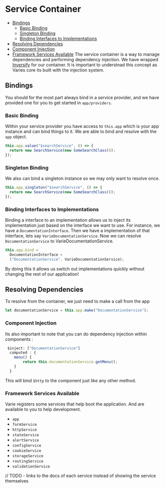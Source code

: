 # Service Container

- [Bindings](#bindings)
  - [Basic Binding](#basic-binding)
  - [Singleton Binding](#singleton-binding)
  - [Binding Interfaces to Implementations](#binding-interfaces-to-implementations)
- [Resolving Dependencies](#resolving-dependencies)
- [Component Injection](#component-injection)
- [Framework Services Available](#framework-services-available)
  The service container is a way to manage dependencies and performing dependency injection. We have wrapped [Inversify](http://inversify.io) for our container. It is important to understnad this concept as Varies core its built with the injection system.

## Bindings

You should for the most part always bind in a service provider, and we have provided one for you to get started in `app/providers`.

### Basic Binding

Within your service provider you have access to `this.app` which is your app instance and can bind things to it. We are able to bind and resolve with the `app` object.

```js
this.app.value("$searchService", () => {
  return new SearchService(new SomeSearchClass());
});
```

### Singleton Binding

We also can bind a singleton instance so we may only want to resolve once.

```js
this.app.singleton("$searchService", () => {
  return new SearchService(new SomeSearchClass());
});
```

### Binding Interfaces to Implementations

Binding a interface to an implementation allows us to inject its implementation just based on the interface we want to use.
For instance, we have a `DocumentationInterface`. Then we have a implementation of that interface, lets say `VarieDocumentationService`. Now we can resolve `DocumentationService` to VarieDocumentationService.

```js
this.app.bind <
  DocumentationInterface >
  ("DocumentationService", VarieDocumentationService);
```

By doing this it allows us switch out implementations quickly without changing the rest of our application!

## Resolving Dependencies

To resolve from the container, we just need to make a call from the app

```js
let documentationService = this.app.make("DocumentationService");
```

### Component Injection

Its also important to note that you can do dependency injection within components :

```js
 $inject: ["DocumentationService"]
  computed : {
    menu() {
        return this.documentationService.getMenu();
    }
  }
```

This will bind `$http` to the component just like any other method.

### Framework Services Available

Varie registers some services that help boot the application. And are available to you
to help development.

- `app`
- `formService`
- `httpService`
- `stateService`
- `alertService`
- `configService`
- `cookieService`
- `storageService`
- `routingService`
- `validationService`

// TODO - links to the docs of each service instead of showing the service themselves
